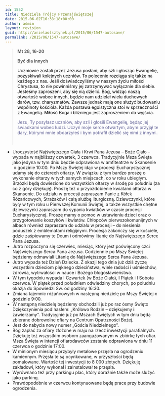 ```yaml
---
id: 1552
title: Niedziela Trójcy Przenajświętszej
date: 2015-06-02T16:38:18+00:00
author: admin
layout: revision
guid: http://anielaolsztynek.pl/2015/06/1547-autosave/
permalink: /2015/06/1547-autosave/
---
```

> **Mt 28, 16-20**
> 
> **Być dla innych**
> 
> <span style="color: #000000;">Uczniowie zostali przez Jezusa posłani, aby szli i głosząc Ewangelię, pozyskiwali kolejnych uczniów. To polecenie rozciąga się także na każdego z nas. Jeśli doświadczyliśmy w naszym życiu miłości Chrystusa, to nie powinniśmy jej zatrzymywać wyłącznie dla siebie. Jesteśmy zaproszeni, aby się nią dzielić. Bóg, widząc naszą otwartość wobec innych, będzie nam udzielał wielu duchowych darów, tzw. charyzmatów. Zawsze jednak mają one służyć budowaniu wspólnoty kościoła. Każda postawa egoistyczna stoi w sprzeczności z Ewangelią. Miłość Boga i bliźniego jest zaproszeniem do wyjścia.</span>
> 
> <span style="color: #666699;">Jezu, Ty posyłasz uczniów, aby szli i głosili Ewangelię, będąc jej świadkami wobec ludzi. Uczyń moje serce otwartym, abym przyjął te dary, którymi mnie obdarzyłeś i bym potrafił dzielić się nimi z innymi.</span>
> 
> <span style="color: #666699;"><br /> </span>

  * Uroczystość Najświętszego Ciała i Krwi Pana Jezusa &#8211; Boże Ciało &#8211; wypada w najbliższy czwartek, 3 czerwca. Tradycyjnie Msza Święta jako jedyna w tym dniu będzie odprawiona w amfiteatrze w Skansenie  o godzinie 10:00. Po Mszy Świętej idąc w procesji Eucharystycznej udamy się do czterech ołtarzy. W związku z tym bardzo proszę o wykonanie ołtarzy w tych samych miejscach, co w roku ubiegłym. Brzózki będą dowiezione do wszystkich ołtarzy w środę po południu (za co z góry dziękuję). Proszę też o przyozdobienie kwiatami ołtarza w Skansenie. Do udziału w procesji zapraszam Panie z Kółek Różańcowych, Strażaków i całą służbę liturgiczną. Dziewczynki, które były w tym roku u Pierwszej Komunii Świętej, a także wszystkie chętne dziewczynki zapraszam do sypania kwiatków w czasie procesji Eucharystycznej. Proszę mamy o pomoc w ustawieniu dzieci oraz o przygotowanie koszyków i kwiatów. Chłopców pierwszokomunijnych w albach również zapraszam do udziału w procesji &#8211; do niesienia poduszek z emblematami religijnymi. Procesja zakończy się w kościele, gdzie zaśpiewamy te Deum i odmówimy litanię do Najświętszego Serce Pana Jezusa.
  * Jutro rozpoczyna się czerwiec, miesiąc, który jest poświęcony czci Najświętszego Serca Pana Jezusa. Codziennie po Mszy Świętej będziemy odmawiali Litanię do Najświętszego Serca Pana Jezusa.
  * Jutro wypada też Dzień Dziecka. Z okazji tego dnia już dziś życzę wszystkim dzieciom pięknego dzieciństwa, wiele radości i uśmiechów, zdrowia, wytrwałości w nauce i Bożego błogosławieństwa.
  * W tym tygodniu wypada I Czwartek (w Boże Ciało), I Piątek i I Sobota czerwca. W piątek przed południem odwiedziny chorych, po południu okazja do Spowiedzi Św. od godziny 16:30.
  * Zmiana tajemnic różańcowych w następną niedzielę po Mszy Świętej o godzinie 9:00.
  * W następną niedzielę będziemy obchodzili już po raz ósmy Święto Dziękczynienia pod hasłem: &#8222;Królowo Rodzin &#8211; dziękujemy i zawierzamy&#8221;. Tradycyjnie już po Mszach Świętych w tym dniu będą zbierane dobrowolne ofiary na Centrum Opatrzności Bożej.
  * Jest do nabycia nowy numer &#8222;Gościa Niedzielnego&#8221;.
  * Bóg zapłać za ofiary złożone w maju na rzecz inwestycji parafialnych. Dziękuję też wszystkim osobom zaangażowanym w zbiórkę tych ofiar. Msza Święta w intencji ofiarodawców zostanie odprawiona w dniu 11 czerwca o godzinie 17:00.
  * W minionym miesiącu przybyły metalowe przęsła na ogrodzeniu kamiennym. Przęsła te są ocynkowane, w przyszłości będą pomalowane. Wartość tej inwestycji to 8 000 złotych. Dziękuję zakładowi, który wykonał i zainstalował te przęsła.
  * Wyrównano też przy parkingu plac, który doraźnie także może służyć jako parking.
  * Prawdopodobnie w czerwcu kontynuowane będą prace przy budowie ogrodzenia.